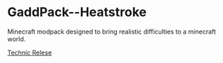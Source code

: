 GaddPack--Heatstroke
====================

Minecraft modpack designed to bring realistic difficulties to a minecraft world.

[Technic Relese](https://github.com/gaddcasey1/GaddPack--Heatstroke/releases/download/1.0/gaddpack_v1.zip)


